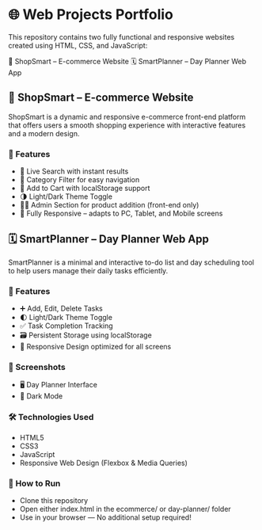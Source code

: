 # 🌐 Web Projects Portfolio
This repository contains two fully functional and responsive websites created using HTML, CSS, and JavaScript:

🛒 ShopSmart – E-commerce Website
🗓️ SmartPlanner – Day Planner Web App

## 🛒 ShopSmart – E-commerce Website
ShopSmart is a dynamic and responsive e-commerce front-end platform that offers users a smooth shopping experience with interactive features and a modern design.

### 🔧 Features
  - 🧠 Live Search with instant results
  - 📂 Category Filter for easy navigation
  - 🛒 Add to Cart with localStorage support
  - 🌗 Light/Dark Theme Toggle
  - 🧑‍💼 Admin Section for product addition (front-end only)
  - 📱 Fully Responsive – adapts to PC, Tablet, and Mobile screens

## 🗓️ SmartPlanner – Day Planner Web App
SmartPlanner is a minimal and interactive to-do list and day scheduling tool to help users manage their daily tasks efficiently.

### 🔧 Features
  - ➕ Add, Edit, Delete Tasks
  - 🌓 Light/Dark Theme Toggle
  - ✅ Task Completion Tracking
  - 🗃️ Persistent Storage using localStorage
  - 📱 Responsive Design optimized for all screens

### 📸 Screenshots
  - 🖥️ Day Planner Interface
  - 🌙 Dark Mode

### 🛠️ Technologies Used
  - HTML5
  - CSS3
  - JavaScript  
  - Responsive Web Design (Flexbox & Media Queries)

### 🚀 How to Run
  - Clone this repository
  - Open either index.html in the ecommerce/ or day-planner/ folder
  - Use in your browser — No additional setup required!
   
